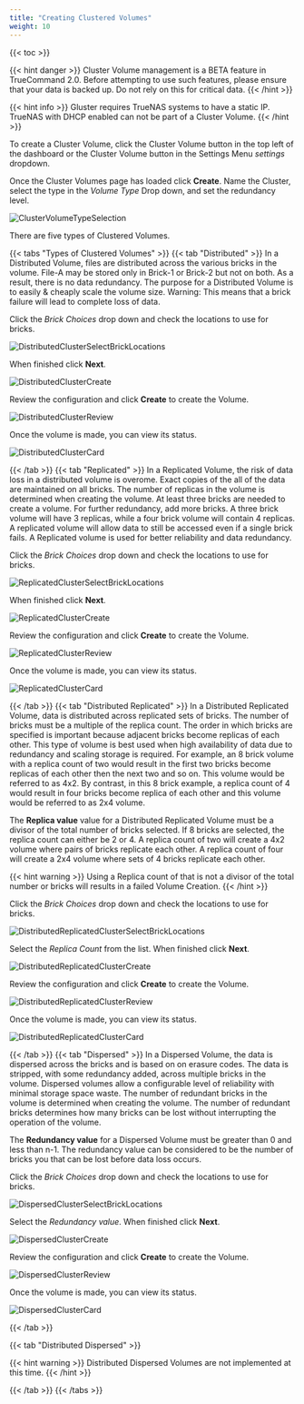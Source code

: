 ```yaml
---
title: "Creating Clustered Volumes"
weight: 10
---
```


{{< toc >}}

{{< hint danger >}}
Cluster Volume management is a BETA feature in TrueCommand 2.0. 
Before attempting to use such features, please ensure that your data is backed up. 
Do not rely on this for critical data.
{{< /hint >}}

{{< hint info >}}
Gluster requires TrueNAS systems to have a static IP.  TrueNAS with DHCP enabled can not be part of a Cluster Volume.
{{< /hint >}}



To create a Cluster Volume, click the Cluster Volume button <mat-icon role="img" fontset="mdi" aria-hidden="true" class="mat-icon mdi mdi-server-network mat-icon-no-color"></mat-icon> in the top left of the dashboard or the Cluster Volume button in the Settings Menu <i class="material-icons" aria-hidden="true" title="Settings">settings</i> dropdown.

Once the Cluster Volumes page has loaded click **Create**.
Name the Cluster, select the type in the *Volume Type* Drop down, and set the redundancy level.

![ClusterVolumeTypeSelection](/images/TrueCommand/2.0/ClusterVolumeTypeSelection.png "Cluster Volume Type Selection")

There are five types of Clustered Volumes.

{{< tabs "Types of Clustered Volumes" >}}
{{< tab "Distributed" >}}
In a Distributed Volume, files are distributed across the various bricks in the volume. File-A may be stored only in Brick-1 or Brick-2 but not on both. As a result, there is no data redundancy. The purpose for a Distributed Volume is to easily & cheaply scale the volume size. 
Warning: This means that a brick failure will lead to complete loss of data.

Click the *Brick Choices* drop down and check the locations to use for bricks.

![DistributedClusterSelectBrickLocations](/images/TrueCommand/2.0/DistributedClusterSelectBrickLocations.png "DistributedClusterSelectBrickLocations")

When finished click **Next**.

![DistributedClusterCreate](/images/TrueCommand/2.0/DistributedClusterCreate.png "DistributedClusterCreate")

Review the configuration and click **Create** to create the Volume. 

![DistributedClusterReview](/images/TrueCommand/2.0/DistributedClusterReview.png "DistributedClusterReview")

Once the volume is made, you can view its status.

![DistributedClusterCard](/images/TrueCommand/2.0/DistributedClusterCard.png "DistributedClusterCard")

{{< /tab >}}
{{< tab "Replicated" >}}
In a Replicated Volume, the risk of data loss in a distributed volume is overome. Exact copies of the all of the data are maintained on all bricks. The number of replicas in the volume is determined when creating the volume. At least three bricks are needed to create a volume.  For further redundancy, add more bricks.  A three brick volume will have 3 replicas, while a four brick volume will contain 4 replicas. A replicated volume will allow data to still be accessed even if a single brick fails. A Replicated volume is used for better reliability and data redundancy.

Click the *Brick Choices* drop down and check the locations to use for bricks.

![ReplicatedClusterSelectBrickLocations](/images/TrueCommand/2.0/ReplicatedClusterSelectBrickLocations.png "ReplicatedClusterSelectBrickLocations")

When finished click **Next**.

![ReplicatedClusterCreate](/images/TrueCommand/2.0/ReplicatedClusterCreate.png "ReplicatedClusterCreate")

Review the configuration and click **Create** to create the Volume. 

![ReplicatedClusterReview](/images/TrueCommand/2.0/ReplicatedClusterReview.png "ReplicatedClusterReview")

Once the volume is made, you can view its status.

![ReplicatedClusterCard](/images/TrueCommand/2.0/ReplicatedClusterCard.png "ReplicatedClusterCard")

{{< /tab >}}
{{< tab "Distributed Replicated" >}}
In a Distributed Replicated Volume, data is distributed across replicated sets of bricks. The number of bricks must be a multiple of the replica count. The order in which bricks are specified is important because adjacent bricks become replicas of each other. This type of volume is best used when high availability of data due to redundancy and scaling storage is required. For example, an 8 brick volume with a replica count of two would result in the first two bricks become replicas of each other then the next two and so on. This volume would be referred to as 4x2. By contrast, in this 8 brick example, a replica count of 4 would result in four bricks become replica of each other and this volume would be referred to as 2x4 volume.

The **Replica value** value for a Distributed Replicated Volume must be a divisor of the total number of bricks selected.  If 8 bricks are selected, the replica count can either be 2 or 4.  A replica count of two will create a 4x2 volume where pairs of bricks replicate each other. A replica count of four will create a 2x4 volume where sets of 4 bricks replicate each other.

{{< hint warning >}}
Using a Replica count of that is not a divisor of the total number or bricks will results in a failed Volume Creation.
{{< /hint >}}

Click the *Brick Choices* drop down and check the locations to use for bricks.

![DistributedReplicatedClusterSelectBrickLocations](/images/TrueCommand/2.0/DistributedReplicatedClusterSelectBrickLocations.png "DistributedReplicatedClusterSelectBrickLocations")

Select the *Replica Count* from the list. When finished click **Next**.

![DistributedReplicatedClusterCreate](/images/TrueCommand/2.0/DistributedReplicatedClusterCreate.png "DistributedReplicatedClusterCreate")

Review the configuration and click **Create** to create the Volume. 

![DistributedReplicatedClusterReview](/images/TrueCommand/2.0/DistributedReplicatedClusterReview.png "DistributedReplicatedClusterReview")

Once the volume is made, you can view its status.

![DistributedReplicatedClusterCard](/images/TrueCommand/2.0/DistributedReplicatedClusterCard.png "DistributedReplicatedClusterCard")


{{< /tab >}}
{{< tab "Dispersed" >}}
In a Dispersed Volume, the data is dispersed across the bricks and is based on on erasure codes. The data is stripped, with some redundancy added, across multiple bricks in the volume. Dispersed volumes allow a configurable level of reliability with minimal storage space waste. The number of redundant bricks in the volume is determined when creating the volume. The number of redundant bricks determines how many bricks can be lost without interrupting the operation of the volume.

The **Redundancy value** for a Dispersed Volume must be greater than 0 and less than n-1.  The redundancy value can be considered to be the number of bricks you that can be lost before data loss occurs. 

Click the *Brick Choices* drop down and check the locations to use for bricks.

![DispersedClusterSelectBrickLocations](/images/TrueCommand/2.0/DispersedClusterSelectBrickLocations.png "DispersedClusterSelectBrickLocations")

Select the *Redundancy value*. When finished click **Next**.

![DispersedClusterCreate](/images/TrueCommand/2.0/DispersedClusterCreate.png "DispersedClusterCreate")

Review the configuration and click **Create** to create the Volume. 

![DispersedClusterReview](/images/TrueCommand/2.0/DispersedClusterReview.png "DispersedClusterReview")

Once the volume is made, you can view its status.

![DispersedClusterCard](/images/TrueCommand/2.0/DispersedClusterCard.png "DispersedClusterCard")

{{< /tab >}}

{{< tab "Distributed Dispersed" >}}

{{< hint warning >}}
Distributed Dispersed Volumes are not implemented at this time.
{{< /hint >}} 

{{< /tab >}}
{{< /tabs >}}
